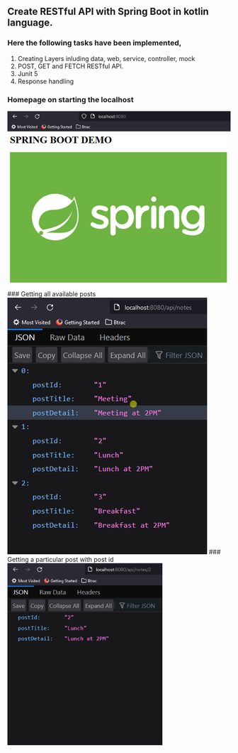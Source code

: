 ## Create RESTful API with Spring Boot in kotlin language.

### Here the following tasks have been implemented,

1. Creating Layers inluding data, web, service, controller, mock
2. POST, GET and FETCH RESTful API.
3. Junit 5
4. Response handling

### Homepage on starting the localhost
<img src="https://github.com/FakhrulASA/Spring-RESTApi/blob/master/screenshot/springdemo.png" width="550" title="App Demo">
### Getting all available posts
<img src="https://github.com/FakhrulASA/Spring-RESTApi/blob/master/screenshot/springallnote.png" title="App Demo">
### Getting a particular post with post id
<img src="https://github.com/FakhrulASA/Spring-RESTApi/blob/master/screenshot/springnote.png" width="350" title="App Demo">

